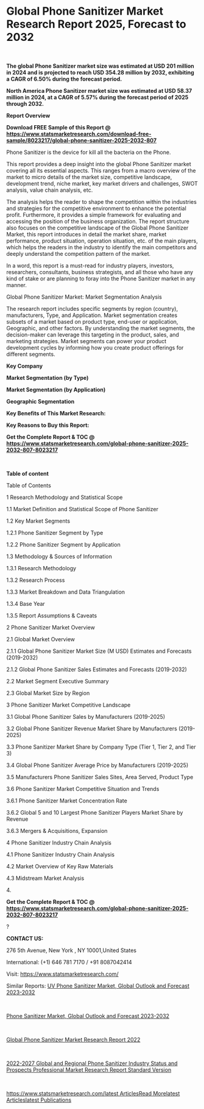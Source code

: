 <h1>Global Phone Sanitizer Market Research Report 2025, Forecast to 2032</h1><br/><p><strong>The global Phone Sanitizer market size was estimated at USD 201 million in 2024 and is projected to reach USD 354.28 million by 2032, exhibiting a <strong>CAGR</strong> of 6.50% during the forecast period.</strong></p>
 
 
 
 <p><strong>North America Phone Sanitizer market size was estimated at USD 58.37 million in 2024, at a <strong>CAGR</strong> of 5.57% during the forecast period of 2025 through 2032.</strong></p>
 
 
 
 <p><strong>Report Overview</strong></p>
 
 
 
 <p><strong>Download FREE Sample of this Report @ <a href="https://www.statsmarketresearch.com/download-free-sample/8023217/global-phone-sanitizer-2025-2032-807">https://www.statsmarketresearch.com/download-free-sample/8023217/global-phone-sanitizer-2025-2032-807</a></strong></p>
 
 
 
 <p>Phone Sanitizer is the device for kill all the bacteria on the Phone.</p>
 
 
 
 <p>This report provides a deep insight into the global Phone Sanitizer market covering all its essential aspects. This ranges from a macro overview of the market to micro details of the market size, competitive landscape, development trend, niche market, key market drivers and challenges, SWOT analysis, value chain analysis, etc.</p>
 
 
 
 <p>The analysis helps the reader to shape the competition within the industries and strategies for the competitive environment to enhance the potential profit. Furthermore, it provides a simple framework for evaluating and accessing the position of the business organization. The report structure also focuses on the competitive landscape of the Global Phone Sanitizer Market, this report introduces in detail the market share, market performance, product situation, operation situation, etc. of the main players, which helps the readers in the industry to identify the main competitors and deeply understand the competition pattern of the market.</p>
 
 
 
 <p>In a word, this report is a must-read for industry players, investors, researchers, consultants, business strategists, and all those who have any kind of stake or are planning to foray into the Phone Sanitizer market in any manner.</p>
 
 
 
 <p>Global Phone Sanitizer Market: Market Segmentation Analysis</p>
 
 
 
 <p>The research report includes specific segments by region (country), manufacturers, Type, and Application. Market segmentation creates subsets of a market based on product type, end-user or application, Geographic, and other factors. By understanding the market segments, the decision-maker can leverage this targeting in the product, sales, and marketing strategies. Market segments can power your product development cycles by informing how you create product offerings for different segments.</p>
 
 
 
 <p><strong>Key Company</strong></p>
 
 
 
 <p><strong>Market Segmentation (by Type)</strong></p>
 
 
 
 <p><strong>Market Segmentation (<strong>by Application</strong>)</strong></p>
 
 
 
 <p><strong>Geographic Segmentation</strong></p>
 
 
 
 <p><strong>Key Benefits of This Market Research:</strong></p>
 
 
 
 <p><strong>Key <strong>Reasons to Buy</strong> this Report:</strong></p>
 
 
 
 <div><b>Get the Complete Report & TOC @ <a href="https://www.statsmarketresearch.com/global-phone-sanitizer-2025-2032-807-8023217">https://www.statsmarketresearch.com/global-phone-sanitizer-2025-2032-807-8023217</a></b></div>
 
 
 
 <p><br />
 
 <b>Table of content</b></p>
 
 
 
 <p>Table of Contents<br />
 
 1 Research Methodology and Statistical Scope<br />
 
 1.1 Market Definition and Statistical Scope of Phone Sanitizer<br />
 
 1.2 Key Market Segments<br />
 
 1.2.1 Phone Sanitizer Segment by Type<br />
 
 1.2.2 Phone Sanitizer Segment by Application<br />
 
 1.3 Methodology & Sources of Information<br />
 
 1.3.1 Research Methodology<br />
 
 1.3.2 Research Process<br />
 
 1.3.3 Market Breakdown and Data Triangulation<br />
 
 1.3.4 Base Year<br />
 
 1.3.5 Report Assumptions & Caveats<br />
 
 2 Phone Sanitizer Market Overview<br />
 
 2.1 Global Market Overview<br />
 
 2.1.1 Global Phone Sanitizer Market Size (M USD) Estimates and Forecasts (2019-2032)<br />
 
 2.1.2 Global Phone Sanitizer Sales Estimates and Forecasts (2019-2032)<br />
 
 2.2 Market Segment Executive Summary<br />
 
 2.3 Global Market Size by Region<br />
 
 3 Phone Sanitizer Market Competitive Landscape<br />
 
 3.1 Global Phone Sanitizer Sales by Manufacturers (2019-2025)<br />
 
 3.2 Global Phone Sanitizer Revenue Market Share by Manufacturers (2019-2025)<br />
 
 3.3 Phone Sanitizer Market Share by Company Type (Tier 1, Tier 2, and Tier 3)<br />
 
 3.4 Global Phone Sanitizer Average Price by Manufacturers (2019-2025)<br />
 
 3.5 Manufacturers Phone Sanitizer Sales Sites, Area Served, Product Type<br />
 
 3.6 Phone Sanitizer Market Competitive Situation and Trends<br />
 
 3.6.1 Phone Sanitizer Market Concentration Rate<br />
 
 3.6.2 Global 5 and 10 Largest Phone Sanitizer Players Market Share by Revenue<br />
 
 3.6.3 Mergers & Acquisitions, Expansion<br />
 
 4 Phone Sanitizer Industry Chain Analysis<br />
 
 4.1 Phone Sanitizer Industry Chain Analysis<br />
 
 4.2 Market Overview of Key Raw Materials<br />
 
 4.3 Midstream Market Analysis<br />
 
 4.</p>
 
 
 
 <div><b>Get the Complete Report & TOC @ <a href="https://www.statsmarketresearch.com/global-phone-sanitizer-2025-2032-807-8023217">https://www.statsmarketresearch.com/global-phone-sanitizer-2025-2032-807-8023217</a></b></div>
 
 
 
 <p>? </p>
 
 
 
 <p><b>CONTACT US:</b><br />
 
 276 5th Avenue, New York , NY 10001,United States<br />
 
 International: (+1) 646 781 7170 / +91 8087042414<br />
 
 Visit: <a href="https://www.statsmarketresearch.com/">https://www.statsmarketresearch.com/</a><br />
 
 Similar Reports: <a href="https://www.statsmarketresearch.com/global-phone-sanitizer-2025-2032-807-8023217">UV Phone Sanitizer Market, Global Outlook and Forecast 2023-2032</a><br />
 
 <br />
 
 <a href="https://www.statsmarketresearch.com/global-phone-sanitizer-2025-2032-807-8023217">Phone Sanitizer Market, Global Outlook and Forecast 2023-2032</a><br />
 
 <br />
 
 <a href="https://www.statsmarketresearch.com/global-phone-sanitizer-2025-2032-807-8023217">Global Phone Sanitizer Market Research Report 2022</a><br />
 
 <br />
 
 <a href="https://www.statsmarketresearch.com/global-phone-sanitizer-2025-2032-807-8023217">2022-2027 Global and Regional Phone Sanitizer Industry Status and Prospects Professional Market Research Report Standard Version</a><br />
 
 <br />
 
 <a href="https://gyeongbokgung.com">https://www.statsmarketresearch.com/</a><a href="https://hallyeomaritime.com">latest Articles</a><a href="https://jingwansa.com">Read More</a><a href="https://nguoiviet.jp/">latest Articles</a><a href="https://www.intelmarketresearch.com/">latest Publications</a></p>